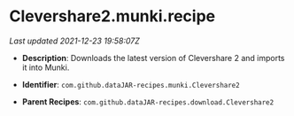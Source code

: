 # Clevershare2.munki.recipe

_Last updated 2021-12-23 19:58:07Z_

- **Description**: Downloads the latest version of Clevershare 2 and imports it into Munki.

- **Identifier**: `com.github.dataJAR-recipes.munki.Clevershare2`

- **Parent Recipes**: `com.github.dataJAR-recipes.download.Clevershare2`